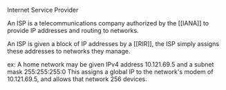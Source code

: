 Internet Service Provider

An ISP is a telecommunications company authorized by the [[IANA]] to provide IP addresses and routing to networks.

An ISP is given a block of IP addresses by a [[RIR]], the ISP simply assigns these addresses to networks they manage.

ex:
	A home network may be given IPv4 address 10.121.69.5 and a subnet mask 255:255:255:0
	This assigns a global IP to the network's modem of 10.121.69.5, and allows that network 256 devices.